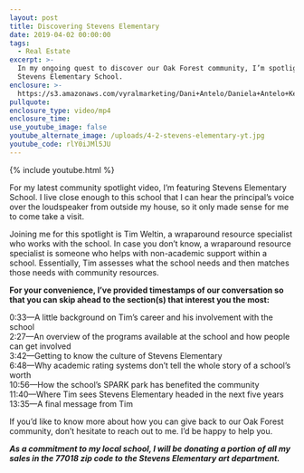 ```yaml
---
layout: post
title: Discovering Stevens Elementary
date: 2019-04-02 00:00:00
tags:
  - Real Estate
excerpt: >-
  In my ongoing quest to discover our Oak Forest community, I’m spotlighting
  Stevens Elementary School.
enclosure: >-
  https://s3.amazonaws.com/vyralmarketing/Dani+Antelo/Daniela+Antelo+Keller+Williams+_+Discovering+Stevens+Elementary.mp4
pullquote:
enclosure_type: video/mp4
enclosure_time:
use_youtube_image: false
youtube_alternate_image: /uploads/4-2-stevens-elementary-yt.jpg
youtube_code: rlY0iJMl5JU
---
```


{% include youtube.html %}

For my latest community spotlight video, I’m featuring Stevens Elementary School. I live close enough to this school that I can hear the principal’s voice over the loudspeaker from outside my house, so it only made sense for me to come take a visit.&nbsp;

Joining me for this spotlight is Tim Weltin, a wraparound resource specialist who works with the school. In case you don’t know, a wraparound resource specialist is someone who helps with non-academic support within a school. Essentially, Tim assesses what the school needs and then matches those needs with community resources.

**For your convenience, I’ve provided timestamps of our conversation so that you can skip ahead to the section(s) that interest you the most:&nbsp;**

0:33—A little background on Tim’s career and his involvement with the school&nbsp;<br>2:27—An overview of the programs available at the school and how people can get involved<br>3:42—Getting to know the culture of Stevens Elementary&nbsp;<br>6:48—Why academic rating systems don’t tell the whole story of a school’s worth<br>10:56—How the school’s SPARK park has benefited the community<br>11:40—Where Tim sees Stevens Elementary headed in the next five years&nbsp;<br>13:35—A final message from Tim

If you’d like to know more about how you can give back to our Oak Forest community, don’t hesitate to reach out to me. I’d be happy to help you.

***As a commitment to my local school, I will be donating a portion of all my sales in the 77018 zip code to the Stevens Elementary art department.&nbsp;***